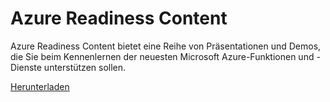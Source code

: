 <div>
<h1>Azure Readiness Content</h1>
<p>Azure Readiness Content bietet eine Reihe von Präsentationen und Demos, die Sie beim Kennenlernen der neuesten Microsoft Azure-Funktionen und -Dienste unterstützen sollen.</p>
<p><a href="http://go.microsoft.com/fwlink/p/?LinkId=331133" class="solution-cta-link light-font arrowbtn green">Herunterladen</a></p>
</div>

<!---HONumber=August15_HO6-->